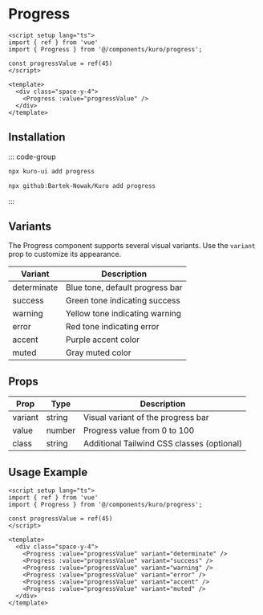 # Progress

```vue
<script setup lang="ts">
import { ref } from 'vue'
import { Progress } from '@/components/kuro/progress';

const progressValue = ref(45)
</script>

<template>
  <div class="space-y-4">
    <Progress :value="progressValue" />
  </div>
</template>
```

## Installation

::: code-group
```bash [npx via npm]
npx kuro-ui add progress
```
```bash [npx via GitHub]
npx github:Bartek-Nowak/Kuro add progress
```
:::

## Variants

The Progress component supports several visual variants. Use the `variant` prop to customize its appearance.

| Variant     | Description                     |
|-------------|---------------------------------|
| determinate | Blue tone, default progress bar |
| success     | Green tone indicating success   |
| warning     | Yellow tone indicating warning  |
| error       | Red tone indicating error       |
| accent      | Purple accent color             |
| muted       | Gray muted color                |

## Props

| Prop    | Type   | Description                           |
|---------|--------|-------------------------------------|
| variant | string | Visual variant of the progress bar  |
| value   | number | Progress value from 0 to 100         |
| class   | string | Additional Tailwind CSS classes (optional) |


## Usage Example

```vue
<script setup lang="ts">
import { ref } from 'vue'
import { Progress } from '@/components/kuro/progress';

const progressValue = ref(45)
</script>

<template>
  <div class="space-y-4">
    <Progress :value="progressValue" variant="determinate" />
    <Progress :value="progressValue" variant="success" />
    <Progress :value="progressValue" variant="warning" />
    <Progress :value="progressValue" variant="error" />
    <Progress :value="progressValue" variant="accent" />
    <Progress :value="progressValue" variant="muted" />
  </div>
</template>
```